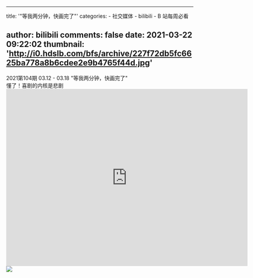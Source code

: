 
---
title: '"等我两分钟，快画完了"'
categories: 
    - 社交媒体
    - bilibili
    - B 站每周必看

author: bilibili
comments: false
date: 2021-03-22 09:22:02
thumbnail: 'http://i0.hdslb.com/bfs/archive/227f72db5fc6625ba778a8b6cdee2e9b4765f44d.jpg'
---

<div>   
2021第104期 03.12 - 03.18 "等我两分钟，快画完了"<br>懂了！喜剧的内核是悲剧<br><iframe src="https://player.bilibili.com/player.html?aid=629720646&high_quality=1" width="650" height="477" scrolling="no" border="0" frameborder="no" framespacing="0" allowfullscreen="true"></iframe><img src="http://i0.hdslb.com/bfs/archive/227f72db5fc6625ba778a8b6cdee2e9b4765f44d.jpg" referrerpolicy="no-referrer">  
</div>
            